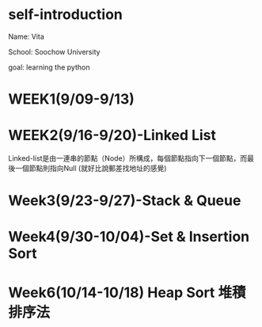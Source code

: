 # self-introduction

Name: Vita

School: Soochow University

goal: learning the python

# WEEK1(9/09-9/13)
# WEEK2(9/16-9/20)-Linked List
Linked-list是由一連串的節點（Node）所構成，每個節點指向下一個節點，而最後一個節點則指向Null
(就好比說郵差找地址的感覺)

# Week3(9/23-9/27)-Stack & Queue
# Week4(9/30-10/04)-Set & Insertion Sort
# Week6(10/14-10/18) Heap Sort 堆積排序法
